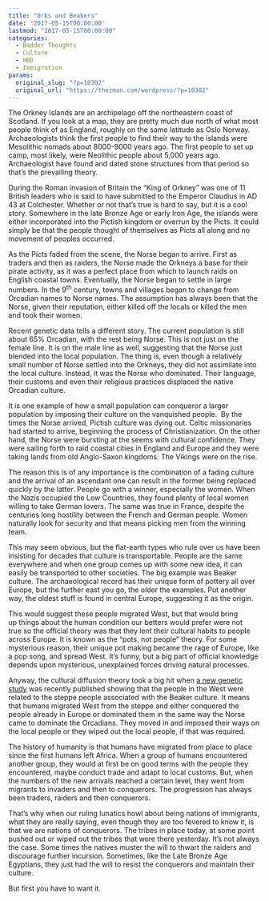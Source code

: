```yaml
---
title: "Orks and Beakers"
date: "2017-05-15T00:00:00"
lastmod: "2017-05-15T00:00:00"
categories:
  - Badder Thoughts
  - Culture
  - HBD
  - Immigration
params:
  original_slug: "?p=10302"
  original_url: "https://thezman.com/wordpress/?p=10302"
---
```


The Orkney Islands are an archipelago off the northeastern coast of
Scotland. If you look at a map, they are pretty much due north of what
most people think of as England, roughly on the same latitude as Oslo
Norway. Archaeologists think the first people to find their way to the
islands were Mesolithic nomads about 8000-9000 years ago. The first
people to set up camp, most likely, were Neolithic people about 5,000
years ago. Archaeologist have found and dated stone structures from that
period so that’s the prevailing theory.

During the Roman invasion of Britain the “King of Orkney” was one of 11
British leaders who is said to have submitted to the Emperor Claudius in
AD 43 at Colchester. Whether or not that’s true is hard to say, but it
is a cool story. Somewhere in the late Bronze Age or early Iron Age, the
islands were either incorporated into the Pictish kingdom or overrun by
the Picts. It could simply be that the people thought of themselves as
Picts all along and no movement of peoples occurred.

As the Picts faded from the scene, the Norse began to arrive. First as
traders and then as raiders, the Norse made the Orkneys a base for their
pirate activity, as it was a perfect place from which to launch raids on
English coastal towns. Eventually, the Norse began to settle in large
numbers. In the 9<sup>th</sup> century, towns and villages began to
change from Orcadian names to Norse names. The assumption has always
been that the Norse, given their reputation, either killed off the
locals or killed the men and took their women.

Recent genetic data tells a different story. The current population is
still about 65% Orcadian, with the rest being Norse. This is not just on
the female line. It is on the male line as well, suggesting that the
Norse just blended into the local population. The thing is, even though
a relatively small number of Norse settled into the Orkneys, they did
not assimilate into the local culture. Instead, it was the Norse who
dominated. Their language, their customs and even their religious
practices displaced the native Orcadian culture.

It is one example of how a small population can conqueror a larger
population by imposing their culture on the vanquished people.  By the
times the Norse arrived, Pictish culture was dying out. Celtic
missionaries had started to arrive, beginning the process of
Christianization. On the other hand, the Norse were bursting at the
seems with cultural confidence. They were sailing forth to raid coastal
cities in England and Europe and they were taking lands from old
Anglo-Saxon kingdoms. The Vikings were on the rise.

The reason this is of any importance is the combination of a fading
culture and the arrival of an ascendant one can result in the former
being replaced quickly by the latter. People go with a winner,
especially the women. When the Nazis occupied the Low Countries, they
found plenty of local women willing to take German lovers. The same was
true in France, despite the centuries long hostility between the French
and German people. Women naturally look for security and that means
picking men from the winning team.

This may seem obvious, but the flat-earth types who rule over us have
been insisting for decades that culture is transportable. People are the
same everywhere and when one group comes up with some new idea, it can
easily be transported to other societies. The big example was Beaker
culture. The archaeological record has their unique form of pottery all
over Europe, but the further east you go, the older the examples. Put
another way, the oldest stuff is found in central Europe, suggesting it
as the origin.

This would suggest these people migrated West, but that would bring
up things about the human condition our betters would prefer were not
true so the official theory was that they lent their cultural habits to
people across Europe. It is known as the “pots, not people” theory. For
some mysterious reason, their unique pot making became the rage of
Europe, like a pop song, and spread West. It’s funny, but a big part of
official knowledge depends upon mysterious, unexplained forces driving
natural processes.

Anyway, the cultural diffusion theory took a big hit when
<a href="http://biorxiv.org/content/early/2017/05/09/135962"
rel="noopener noreferrer" target="_blank">a new genetic study</a> was
recently published showing that the people in the West were related to
the steppe people associated with the Beaker culture. It means that
humans migrated West from the steppe and either conquered the people
already in Europe or dominated them in the same way the Norse came to
dominate the Orcadians. They moved in and imposed their ways on the
local people or they wiped out the local people, if that was required.

The history of humanity is that humans have migrated from place to place
since the first humans left Africa. When a group of humans encountered
another group, they would at first be on good terms with the people they
encountered, maybe conduct trade and adapt to local customs. But, when
the numbers of the new arrivals reached a certain level, they went from
migrants to invaders and then to conquerors. The progression has always
been traders, raiders and then conquerors.

That’s why when our ruling lunatics howl about being nations of
immigrants, what they are really saying, even though they are too
fevered to know it, is that we are nations of conquerors. The tribes in
place today, at some point pushed out or wiped out the tribes that were
there yesterday. It’s not always the case. Some times the natives muster
the will to thwart the raiders and discourage further incursion.
Sometimes, like the Late Bronze Age Egyptians, they just had the will to
resist the conquerors and maintain their culture.

But first you have to want it.
